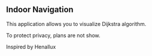 ## Indoor Navigation

This application allows you to visualize Dijkstra algorithm.

To protect privacy, plans are not show.

Inspired by Henallux
